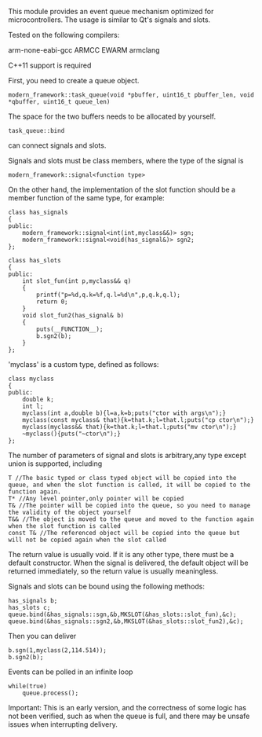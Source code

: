 This module provides an event queue mechanism optimized for microcontrollers. The usage is similar to Qt's signals and slots. 

Tested on the following compilers:

arm-none-eabi-gcc
ARMCC
EWARM
armclang

C++11 support is required

First, you need to create a queue object. 

    modern_framework::task_queue(void *pbuffer, uint16_t pbuffer_len, void *qbuffer, uint16_t queue_len)

The space for the two buffers needs to be allocated by yourself.

    task_queue::bind

can connect signals and slots. 

Signals and slots must be class members, where the type of the signal is 
    
    modern_framework::signal<function type>
    
On the other hand, the implementation of the slot function should be a member function of the same type, for example:

    class has_signals
    {
    public:
        modern_framework::signal<int(int,myclass&&)> sgn;
        modern_framework::signal<void(has_signal&)> sgn2;
    };
    
    class has_slots
    {
    public:
        int slot_fun(int p,myclass&& q)
        {
            printf("p=%d,q.k=%f,q.l=%d\n",p,q.k,q.l);
            return 0;
        }
        void slot_fun2(has_signal& b)
        {
            puts(__FUNCTION__);
            b.sgn2(b);
        }
    };

'myclass' is a custom type, defined as follows:

    class myclass
    {
    public:
        double k;
        int l;
        myclass(int a,double b){l=a,k=b;puts("ctor with args\n");}
        myclass(const myclass& that){k=that.k;l=that.l;puts("cp ctor\n");}
        myclass(myclass&& that){k=that.k;l=that.l;puts("mv ctor\n");}
        ~myclass(){puts("~ctor\n");}
    };

The number of parameters of signal and slots is arbitrary,any type except union is supported, including

    T //The basic typed or class typed object will be copied into the queue, and when the slot function is called, it will be copied to the function again.
    T* //Any level pointer,only pointer will be copied
    T& //The pointer will be copied into the queue, so you need to manage the validity of the object yourself
    T&& //The object is moved to the queue and moved to the function again when the slot function is called
    const T& //The referenced object will be copied into the queue but will not be copied again when the slot called

The return value is usually void. If it is any other type, there must be a default constructor. When the signal is delivered, the default object will be returned immediately, so the return value is usually meaningless.

Signals and slots can be bound using the following methods:

    has_signals b;
    has_slots c;
    queue.bind(&has_signals::sgn,&b,MKSLOT(&has_slots::slot_fun),&c);
    queue.bind(&has_signals::sgn2,&b,MKSLOT(&has_slots::slot_fun2),&c);
    
Then you can deliver

    b.sgn(1,myclass(2,114.514));
    b.sgn2(b);

Events can be polled in an infinite loop

    while(true)
        queue.process();

Important: This is an early version, and the correctness of some logic has not been verified, such as when the queue is full, and there may be unsafe issues when interrupting delivery.
